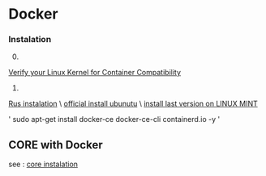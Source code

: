 # Docker 

### Instalation 

0. 
[Verify your Linux Kernel for Container Compatibility](https://blog.hypriot.com/post/verify-kernel-container-compatibility/)

1. 
[Rus instalation](https://www.digitalocean.com/community/tutorials/how-to-install-and-use-docker-on-ubuntu-20-04-ru) \\
[official install ubunutu](https://docs.docker.com/engine/install/ubuntu/) \\
[install last version on LINUX MINT](https://www.techrepublic.com/article/install-the-latest-version-of-the-docker-engine-to-avoid-vulnerabilities/)

' sudo apt-get install docker-ce docker-ce-cli containerd.io -y '

## CORE with Docker 

see : [core instalation](http://coreemu.github.io/core/install.html)
